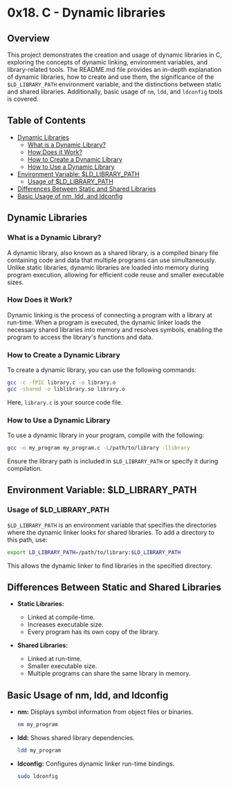 # 0x18. C - Dynamic libraries

## Overview

This project demonstrates the creation and usage of dynamic libraries in C, exploring the concepts of dynamic linking, environment variables, and library-related tools. The README.md file provides an in-depth explanation of dynamic libraries, how to create and use them, the significance of the `$LD_LIBRARY_PATH` environment variable, and the distinctions between static and shared libraries. Additionally, basic usage of `nm`, `ldd`, and `ldconfig` tools is covered.

## Table of Contents

- [Dynamic Libraries](#dynamic-libraries)
  - [What is a Dynamic Library?](#what-is-a-dynamic-library)
  - [How Does it Work?](#how-does-it-work)
  - [How to Create a Dynamic Library](#how-to-create-a-dynamic-library)
  - [How to Use a Dynamic Library](#how-to-use-a-dynamic-library)
- [Environment Variable: $LD_LIBRARY_PATH](#environment-variable-ld_library_path)
  - [Usage of $LD_LIBRARY_PATH](#usage-of-ld_library_path)
- [Differences Between Static and Shared Libraries](#differences-between-static-and-shared-libraries)
- [Basic Usage of nm, ldd, and ldconfig](#basic-usage-of-nm-ldd-and-ldconfig)

## Dynamic Libraries

### What is a Dynamic Library?

A dynamic library, also known as a shared library, is a compiled binary file containing code and data that multiple programs can use simultaneously. Unlike static libraries, dynamic libraries are loaded into memory during program execution, allowing for efficient code reuse and smaller executable sizes.

### How Does it Work?

Dynamic linking is the process of connecting a program with a library at run-time. When a program is executed, the dynamic linker loads the necessary shared libraries into memory and resolves symbols, enabling the program to access the library's functions and data.

### How to Create a Dynamic Library

To create a dynamic library, you can use the following commands:

```bash
gcc -c -fPIC library.c -o library.o
gcc -shared -o liblibrary.so library.o
```

Here, `library.c` is your source code file.

### How to Use a Dynamic Library

To use a dynamic library in your program, compile with the following:

```bash
gcc -o my_program my_program.c -L/path/to/library -llibrary
```

Ensure the library path is included in `$LD_LIBRARY_PATH` or specify it during compilation.

## Environment Variable: $LD_LIBRARY_PATH

### Usage of $LD_LIBRARY_PATH

`$LD_LIBRARY_PATH` is an environment variable that specifies the directories where the dynamic linker looks for shared libraries. To add a directory to this path, use:

```bash
export LD_LIBRARY_PATH=/path/to/library:$LD_LIBRARY_PATH
```

This allows the dynamic linker to find libraries in the specified directory.

## Differences Between Static and Shared Libraries

- **Static Libraries:**
  - Linked at compile-time.
  - Increases executable size.
  - Every program has its own copy of the library.

- **Shared Libraries:**
  - Linked at run-time.
  - Smaller executable size.
  - Multiple programs can share the same library in memory.

## Basic Usage of nm, ldd, and ldconfig

- **nm:** Displays symbol information from object files or binaries.
  ```bash
  nm my_program
  ```

- **ldd:** Shows shared library dependencies.
  ```bash
  ldd my_program
  ```

- **ldconfig:** Configures dynamic linker run-time bindings.
  ```bash
  sudo ldconfig
  ```
